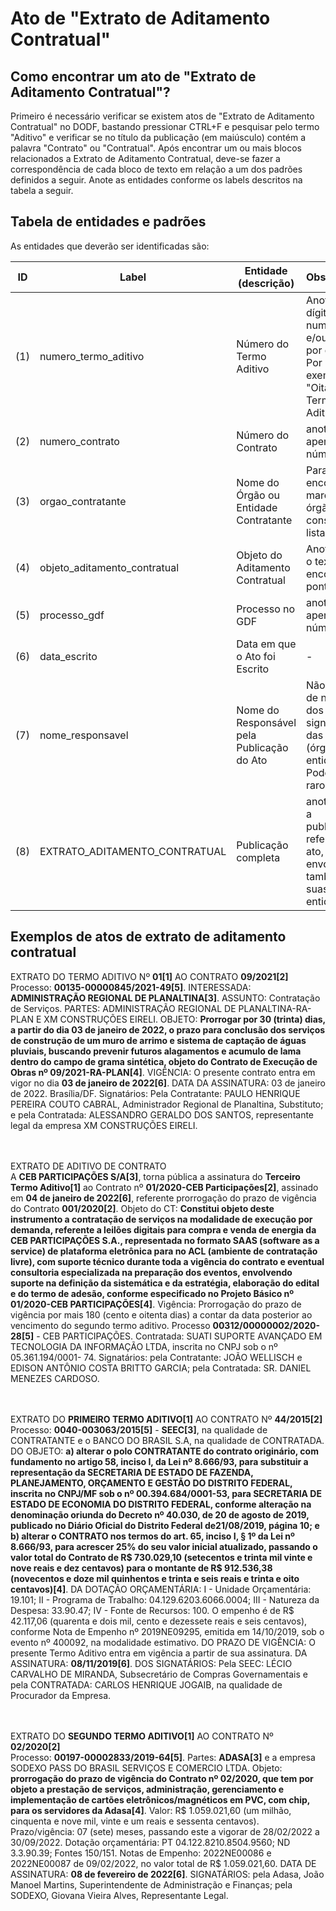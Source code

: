 # Ato de "Extrato de Aditamento Contratual"


## Como encontrar um ato de "Extrato de Aditamento Contratual"?

Primeiro é necessário verificar se existem atos de "Extrato de Aditamento Contratual" no DODF, bastando pressionar CTRL+F e pesquisar pelo termo "Aditivo" e verificar se no título da publicação (em maiúsculo) contém a palavra "Contrato" ou "Contratual". Após encontrar um ou mais blocos relacionados a Extrato de Aditamento Contratual, deve-se fazer a correspondência de cada bloco de texto em relação a um dos padrões definidos a seguir. Anote as entidades conforme os labels descritos na tabela a seguir.

## Tabela de entidades e padrões

As entidades que deverão ser identificadas são:

ID | Label | Entidade (descrição)  | Observação
------- | ------- | ------- | ------- 
(1) | numero_termo_aditivo | Número do Termo Aditivo | Anotar os dígitos numéricos e/ou escrito por extenso. Por exemplo, "Oitavo Termo Aditivo"
(2) | numero_contrato | Número do Contrato | anotar apenas os números
(3) | orgao_contratante | Nome do Órgão ou Entidade Contratante | Para encontrar e marcar o órgão, consulte a lista [aqui](../listagem_orgaos.md)
(4) | objeto_aditamento_contratual | Objeto do Aditamento Contratual | Anotar todo o texto até encontrar o ponto final
(5) | processo_gdf | Processo no GDF | anotar apenas os números
(6) | data_escrito | Data em que o Ato foi Escrito | -
(7) | nome_responsavel | Nome do Responsável pela Publicação do Ato  | Não é nome de nenhum dos signatários das partes (órgão e entidade). Pode ser raro.
(8) | EXTRATO_ADITAMENTO_CONTRATUAL | Publicação completa | anotar toda a publicação referente ao ato, envolvendo também as suas entidades


## Exemplos de atos de extrato de aditamento contratual


EXTRATO DO TERMO ADITIVO Nº **01[1]** AO CONTRATO **09/2021[2]**<br>
Processo: **00135-00000845/2021-49[5]**. INTERESSADA: **ADMINISTRAÇÃO REGIONAL DE PLANALTINA[3]**. ASSUNTO: Contratação de Serviços. PARTES: ADMINISTRAÇÃO REGIONAL DE PLANALTINA-RA-PLAN E XM CONSTRUÇÕES EIRELI. OBJETO: **Prorrogar por 30 (trinta) dias, a partir do dia 03 de janeiro de 2022, o prazo para conclusão dos serviços de construção de um muro de arrimo e sistema de captação de águas pluviais, buscando prevenir futuros alagamentos e acumulo de lama dentro do campo de grama sintética, objeto do Contrato de Execução de Obras nº 09/2021-RA-PLAN[4]**. VIGÊNCIA: O presente contrato entra em vigor no dia **03 de janeiro de 2022[6]**. DATA DA ASSINATURA: 03 de janeiro de 2022. Brasília/DF. Signatários: Pela Contratante: PAULO HENRIQUE PEREIRA COUTO CABRAL, Administrador Regional de Planaltina, Substituto; e pela Contratada: ALESSANDRO GERALDO DOS SANTOS, representante legal da empresa XM CONSTRUÇÕES EIRELI.<br><br><br>


EXTRATO DE ADITIVO DE CONTRATO<br>
A **CEB PARTICIPAÇÕES S/A[3]**, torna pública a assinatura do **Terceiro Termo Aditivo[1]** ao Contrato nº **01/2020-CEB Participações[2]**, assinado em **04 de janeiro de 2022[6]**, referente prorrogação do prazo de vigência do Contrato **001/2020[2]**. Objeto do CT: **Constitui objeto deste instrumento a contratação de serviços na modalidade de execução por demanda, referente a leilões digitais para compra e venda de energia da CEB PARTICIPAÇÕES S.A., representada no formato SAAS (software as a service) de plataforma eletrônica para no ACL (ambiente de contratação livre), com suporte técnico durante toda a vigência do contrato e eventual consultoria especializada na preparação dos eventos, envolvendo suporte na definição da sistemática e da estratégia, elaboração do edital e do termo de adesão, conforme especificado no Projeto Básico nº 01/2020-CEB PARTICIPAÇÕES[4]**. Vigência: Prorrogação do prazo de vigência por mais 180 (cento e oitenta dias) a contar da data posterior ao vencimento do segundo termo aditivo. Processo **00312/00000002/2020-28[5]** - CEB PARTICIPAÇÕES. Contratada: SUATI SUPORTE AVANÇADO EM TECNOLOGIA DA INFORMAÇÃO LTDA, inscrita no CNPJ sob o nº 05.361.194/0001- 74. Signatários: pela Contratante: JOÃO WELLISCH e EDISON ANTÔNIO COSTA BRITTO GARCIA; pela Contratada: SR. DANIEL MENEZES CARDOSO.<br><br><br>

EXTRATO DO **PRIMEIRO TERMO ADITIVO[1]** AO CONTRATO Nº **44/2015[2]**<br>
Processo: **0040-003063/2015[5]** - **SEEC[3]**, na qualidade de CONTRATANTE e o BANCO DO BRASIL S.A, na qualidade de CONTRATADA. DO OBJETO: **a) alterar o polo CONTRATANTE do contrato originário, com fundamento no artigo 58, inciso I, da Lei nº 8.666/93, para substituir a representação da SECRETARIA DE ESTADO DE FAZENDA, PLANEJAMENTO, ORÇAMENTO E GESTÃO DO DISTRITO FEDERAL, inscrita no CNPJ/MF sob o nº 00.394.684/0001-53, para SECRETARIA DE ESTADO DE ECONOMIA DO DISTRITO FEDERAL, conforme alteração na denominação oriunda do Decreto nº 40.030, de 20 de agosto de 2019, publicado no Diário Oficial do Distrito Federal de21/08/2019, página 10; e b) alterar o CONTRATO nos termos do art. 65, inciso I, § 1º da Lei nº 8.666/93, para acrescer 25% do seu valor inicial atualizado, passando o valor total do Contrato de R$ 730.029,10 (setecentos e trinta mil vinte e nove reais e dez centavos) para o montante de R$ 912.536,38 (novecentos e doze mil quinhentos e trinta e seis reais e trinta e oito centavos)[4]**. DA DOTAÇÃO ORÇAMENTÁRIA: I - Unidade Orçamentária: 19.101; II - Programa de Trabalho: 04.129.6203.6066.0004; III - Natureza da Despesa: 33.90.47; IV - Fonte de Recursos: 100. O empenho é de R$ 42.117,06 (quarenta e dois mil, cento e dezessete reais e seis centavos), conforme Nota de Empenho nº 2019NE09295, emitida em 14/10/2019, sob o evento nº 400092, na modalidade estimativo. DO PRAZO DE VIGÊNCIA: O presente Termo Aditivo entra em vigência a partir de sua assinatura. DA ASSINATURA: **08/11/2019[6]**. DOS SIGNATÁRIOS: Pela SEEC: LÉCIO CARVALHO DE MIRANDA, Subsecretário de Compras Governamentais e pela CONTRATADA: CARLOS HENRIQUE JOGAIB, na qualidade de Procurador da Empresa.<br><br><br>

EXTRATO DO **SEGUNDO TERMO ADITIVO[1]** AO CONTRATO Nº **02/2020[2]**<br>
Processo: **00197-00002833/2019-64[5]**. Partes: **ADASA[3]** e a empresa SODEXO PASS DO BRASIL SERVIÇOS E COMERCIO LTDA. Objeto: **prorrogação do prazo de vigência do Contrato nº 02/2020, que tem por objeto a prestação de serviços, administração, gerenciamento e implementação de cartões eletrônicos/magnéticos em PVC, com chip, para os servidores da Adasa[4]**. Valor: R$ 1.059.021,60 (um milhão, cinquenta e nove mil, vinte e um reais e sessenta centavos). Prazo/vigência: 07 (sete) meses, passando este a vigorar de 28/02/2022 a 30/09/2022. Dotação orçamentária: PT 04.122.8210.8504.9560; ND 3.3.90.39; Fontes 150/151. Notas de Empenho: 2022NE00086 e 2022NE00087 de 09/02/2022, no valor total de R$ 1.059.021,60. DATA DE ASSINATURA: **08 de fevereiro de 2022[6]**. SIGNATÁRIOS: pela Adasa, João Manoel Martins, Superintendente de Administração e Finanças; pela SODEXO, Giovana Vieira Alves, Representante Legal.
